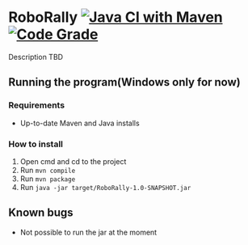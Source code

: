 # RoboRally [![Java CI with Maven](https://github.com/Swi005/inf112/actions/workflows/maven2.yml/badge.svg)](https://github.com/Swi005/inf112/actions/workflows/maven2.yml)[![Code Grade](https://app.codacy.com/project/badge/Grade/c3b15e5a50bd45b48c90c11d58a96db8)](https://www.codacy.com/gh/Swi005/inf112/dashboard?utm_source=github.com&amp;utm_medium=referral&amp;utm_content=Swi005/inf112&amp;utm_campaign=Badge_Grade)
Description TBD


## Running the program(Windows only for now)
### Requirements
* Up-to-date Maven and Java installs

### How to install
1. Open cmd and cd to the project
2. Run ``mvn compile``
3. Run ``mvn package``
4. Run ``java -jar target/RoboRally-1.0-SNAPSHOT.jar``
## Known bugs
* Not possible to run the jar at the moment
